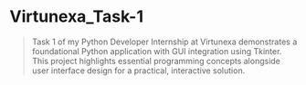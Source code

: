 # Virtunexa_Task-1
> Task 1 of my Python Developer Internship at Virtunexa demonstrates a foundational Python application with GUI integration using Tkinter. This project highlights essential programming concepts alongside user interface design for a practical, interactive solution.
